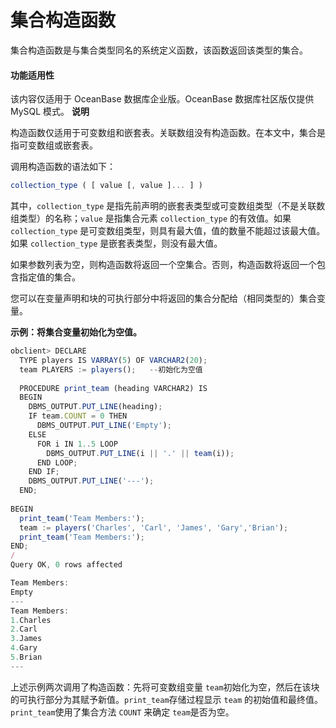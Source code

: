 集合构造函数 
===========================

集合构造函数是与集合类型同名的系统定义函数，该函数返回该类型的集合。

  <main id="notice" >
    <h4>功能适用性</h4>
    <p>该内容仅适用于 OceanBase 数据库企业版。OceanBase 数据库社区版仅提供 MySQL 模式。
    <strong>说明</strong></p>
    <p>构造函数仅适用于可变数组和嵌套表。关联数组没有构造函数。在本文中，集合是指可变数组或嵌套表。</p>
  </main>

调用构造函数的语法如下：

```javascript
collection_type ( [ value [, value ]... ] )
```



其中，`collection_type` 是指先前声明的嵌套表类型或可变数组类型（不是关联数组类型）的名称；`value` 是指集合元素 `collection_type` 的有效值。如果 `collection_type` 是可变数组类型，则具有最大值，值的数量不能超过该最大值。如果 `collection_type` 是嵌套表类型，则没有最大值。

如果参数列表为空，则构造函数将返回一个空集合。否则，构造函数将返回一个包含指定值的集合。

您可以在变量声明和块的可执行部分中将返回的集合分配给（相同类型的）集合变量。

**示例：将集合变量初始化为空值。** 

```javascript
obclient> DECLARE
  TYPE players IS VARRAY(5) OF VARCHAR2(20);   
  team PLAYERS := players();   --初始化为空值
  
  PROCEDURE print_team (heading VARCHAR2) IS
  BEGIN
    DBMS_OUTPUT.PUT_LINE(heading);
    IF team.COUNT = 0 THEN
      DBMS_OUTPUT.PUT_LINE('Empty');
    ELSE 
      FOR i IN 1..5 LOOP
        DBMS_OUTPUT.PUT_LINE(i || '.' || team(i));
      END LOOP;
    END IF;
    DBMS_OUTPUT.PUT_LINE('---'); 
  END;
  
BEGIN 
  print_team('Team Members:');
  team := players('Charles', 'Carl', 'James', 'Gary','Brian');
  print_team('Team Members:');
END;
/
Query OK, 0 rows affected 

Team Members:
Empty
---
Team Members:
1.Charles
2.Carl
3.James
4.Gary
5.Brian
---
```



上述示例两次调用了构造函数：先将可变数组变量 `team`​ 初始化为空，然后在该块的可执行部分为其赋予新值。​`print_team`​ 存储过程显示 `team` ​的初始值和最终值。​`print_team` ​使用了集合方法 ​`COUNT`​ 来确定 ​​`team`​ 是否为空。
